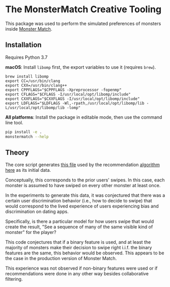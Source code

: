 # The MonsterMatch Creative Tooling

This package was used to perform the simulated preferences of monsters inside [Monster Match](https://monstermatch.hiddenswitch.com).

## Installation

Requires Python 3.7

**macOS**: Install `libomp` first, the export variables to use it (requires `brew`).

```
brew install libomp
export CC=/usr/bin/clang
export CXX=/usr/bin/clang++
export CPPFLAGS="$CPPFLAGS -Xpreprocessor -fopenmp"
export CFLAGS="$CFLAGS -I/usr/local/opt/libomp/include"
export CXXFLAGS="$CXXFLAGS -I/usr/local/opt/libomp/include"
export LDFLAGS="$LDFLAGS -Wl,-rpath,/usr/local/opt/libomp/lib -L/usr/local/opt/libomp/lib -lomp"
```


**All platforms**: Install the package in editable mode, then use the command line tool.

```bash
pip install -e .
monstermatch --help
```

## Theory

The core script generates [this file](https://github.com/hiddenswitch/Monster-Match/blob/master/Assets/Scripts/MonsterMatch/CollaborativeFiltering/MonsterMatchArrayData.cs) used by the recommendation [algorithm here](https://github.com/hiddenswitch/Monster-Match/blob/master/Assets/Scripts/MonsterMatch/CollaborativeFiltering/NonnegativeMatrixFactorization.cs) as its initial data.

Conceptually, this corresponds to the prior users' swipes. In this case, each monster is assumed to have swiped on every other monster at least once.

In the experiments to generate this data, it was conjectured that there was a certain user discrimination behavior (i.e., how to decide to swipe) that would correspond to the lived experience of users experiencing bias and discrimination on dating apps.

Specifically, is there a particular model for how users swipe that would create the result, "See a sequence of many of the same visible kind of monster" for the player?

This code conjectures that if a binary feature is used, and at least the majority of monsters make their decision to swipe right i.i.f. the binary features are the same, this behavior would be observed. This appears to be the case in the production version of Monster Match.

This experience was not observed if non-binary features were used or if recommendations were done in any other way besides collaborative filtering.